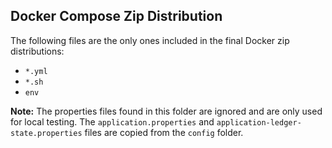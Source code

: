 ## Docker Compose Zip Distribution

The following files are the only ones included in the final Docker zip distributions:

- `*.yml`
- `*.sh`
- `env`

**Note:** The properties files found in this folder are ignored and are only used for local testing. The `application.properties` and `application-ledger-state.properties` files are copied from the `config` folder.
